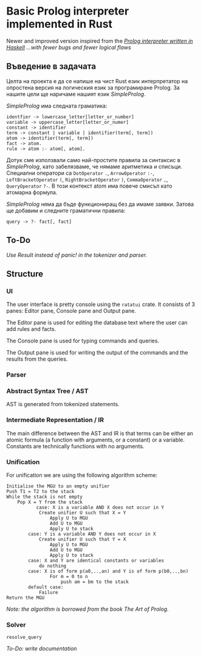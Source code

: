 # Basic Prolog interpreter implemented in Rust
Newer and improved version inspired from the [_Prolog interpreter written in Haskell_](https://github.com/arctfx/prolog-interpreter-hs/tree/main)
_...with fewer bugs and fewer logical flaws_

## Въведение в задачата
Целта на проекта е да се напише на чист Rust език интерпретатор на опростена версия на логическия език за програмиране Prolog.
За нашите цели ще наричаме нашият език _SimpleProlog_.

_SimpleProlog_ има следната граматика:
```
identfier -> lowercase_letter[letter_or_number]
variable -> uppercase_letter[letter_or_numer]
constant -> identifier
term -> constant | variable | identifier(term[, term])
atom -> identifier(term[, term])
fact -> atom.
rule -> atom :- atom[, atom].
```
Дотук сме използвали само най-простите правила за синтаксис в _SimpleProlog_, като забелязваме, че нямаме аритметика и списъци. 
Специални оператори са `DotOperator` `.`, `ArrowOperator` `:-`, `LeftBracketOperator` `(`, `RightBracketOperator` `)`, `CommaOperator` `,`, `QueryOperator` `?-`.
В този контекст atom има повече смисъл като атомарна формула.

_SimpleProlog_ няма да бъде функциониращ без да имаме заявки. Затова ще добавим и следните граматични правила:
```
query -> ?- fact[, fact]
```
## To-Do
_Use Result instead of panic! in the tokenizer and parser._
## Structure

### UI
The user interface is pretty console using the `ratatui` crate.
It consists of 3 panes: Editor pane, Console pane and Output pane.

The Editor pane is used for editing the database text where the user can add rules and facts.

The Console pane is used for typing commands and queries.

The Output pane is used for writing the output of the commands and the results from the queries.

### Parser

### Abstract Syntax Tree / AST
AST is generated from tokenized statements.

### Intermediate Representation / IR
The main difference between the AST and IR is that terms can be either an atomic formula (a function with arguments, or a constant) or a variable.
Constants are technically functions with no arguments.

### Unification
For unification we are using the following algorithm scheme: 
```
Initialise the MGU to an empty unifier
Push T1 = T2 to the stack
While the stack is not empty
	Pop X = Y from the stack
	       case: X is a variable AND X does not occur in Y
        	Create unifier U such that X = Y
                Apply U to MGU
                Add U to MGU
                Apply U to stack
        case: Y is a variable AND Y does not occur in X
        	Create unifier U such that Y = X
                Apply U to MGU
                Add U to MGU
                Apply U to stack
        case: X and Y are identical constants or variables
        	do nothing
        case: X is of form p(a0,..,an) and Y is of form p(b0,..,bn)
		        For m = 0 to n
                	push am = bm to the stack
        default case:
        	Failure
Return the MGU
```
_Note: the algorithm is borrowed from the book The Art of Prolog._

### Solver
`resolve_query`

_To-Do: write documentation_